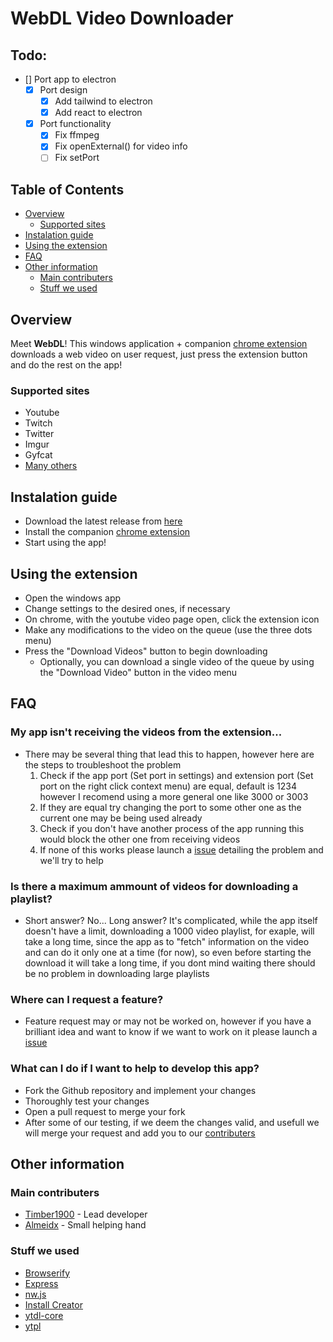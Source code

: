 # WebDL Video Downloader

## Todo:

- [] Port app to electron
  - [x] Port design
    - [x] Add tailwind to electron
    - [x] Add react to electron
  - [x] Port functionality
    - [x] Fix ffmpeg
    - [x] Fix openExternal() for video info
    - [ ] Fix setPort

## Table of Contents

- [Overview](#overview)
  - [Supported sites](#supported-sites)
- [Instalation guide](#instalation-guide)
- [Using the extension](#using-the-extension)
- [FAQ](#faq)
- [Other information](#other-information)
  - [Main contributers](#main-contributers)
  - [Stuff we used](#stuff-we-used)

## Overview

Meet **WebDL**! This windows application + companion [chrome extension](https://chrome.google.com/webstore/detail/webpage-downloader/nfkaeignpggbjnhhijmggoeploenicdo) downloads a web video on user request, just press the extension button and do the rest on the app!

### Supported sites

- Youtube
- Twitch
- Twitter
- Imgur
- Gyfcat
- [Many others](https://ytdl-org.github.io/youtube-dl/supportedsites.html)

## Instalation guide

- Download the latest release from [here](https://github.com/Timber1900/YoutubeVideoDownloader/releases/latest)
- Install the companion [chrome extension](https://chrome.google.com/webstore/detail/webpage-downloader/nfkaeignpggbjnhhijmggoeploenicdo)
- Start using the app!

## Using the extension

- Open the windows app
- Change settings to the desired ones, if necessary
- On chrome, with the youtube video page open, click the extension icon
- Make any modifications to the video on the queue (use the three dots menu)
- Press the "Download Videos" button to begin downloading
  - Optionally, you can download a single video of the queue by using the "Download Video" button in the video menu

## FAQ

### My app isn't receiving the videos from the extension...

- There may be several thing that lead this to happen, however here are the steps to troubleshoot the problem
  1. Check if the app port (Set port in settings) and extension port (Set port on the right click context menu) are equal, default is 1234 however I recomend using a more general one like 3000 or 3003
  1. If they are equal try changing the port to some other one as the current one may be being used already
  1. Check if you don't have another process of the app running this would block the other one from receiving videos
  1. If none of this works please launch a [issue](https://github.com/Timber1900/YoutubeVideoDownloader/issues/new?assignees=timber1900&labels=Feature+request&template=feature_request.md&title=) detailing the problem and we'll try to help

### Is there a maximum ammount of videos for downloading a playlist?

- Short answer? No... Long answer? It's complicated, while the app itself doesn't have a limit, downloading a 1000 video playlist, for exaple, will take a long time, since the app as to "fetch" information on the video and can do it only one at a time (for now), so even before starting the download it will take a long time, if you dont mind waiting there should be no problem in downloading large playlists

### Where can I request a feature?

- Feature request may or may not be worked on, however if you have a brilliant idea and want to know if we want to work on it please launch a [issue](https://github.com/Timber1900/YoutubeVideoDownloader/issues/new?assignees=timber1900&labels=question&template=question.md&title=)

### What can I do if I want to help to develop this app?

- Fork the Github repository and implement your changes
- Thoroughly test your changes
- Open a pull request to merge your fork
- After some of our testing, if we deem the changes valid, and usefull we will merge your request and add you to our [contributers](#main-contributers)

## Other information

### Main contributers

- [Timber1900](https://github.com/Timber1900) - Lead developer
- [Almeidx](https://github.com/Almeidx) - Small helping hand

### Stuff we used

- [Browserify](https://www.npmjs.com/package/browserify)
- [Express](https://www.npmjs.com/package/express)
- [nw.js](https://nwjs.io/)
- [Install Creator](https://www.clickteam.com/install-creator-2)
- [ytdl-core](https://www.npmjs.com/package/ytdl-core)
- [ytpl](https://www.npmjs.com/package/ytpl)
